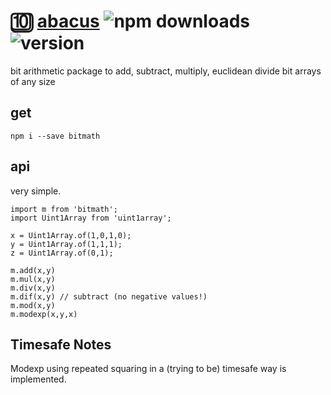 # :keycap_ten: [abacus](https://github.com/crislin2046/bitmath) ![npm downloads](https://img.shields.io/npm/dt/bitmath) ![version](https://img.shields.io/npm/v/bitmath)

bit arithmetic package to add, subtract, multiply, euclidean divide bit arrays of any size

## get

```console
npm i --save bitmath
```

## api

very simple.

```
import m from 'bitmath';
import Uint1Array from 'uint1array';

x = Uint1Array.of(1,0,1,0);
y = Uint1Array.of(1,1,1);
z = Uint1Array.of(0,1);

m.add(x,y)
m.mul(x,y)
m.div(x,y)
m.dif(x,y) // subtract (no negative values!)
m.mod(x,y)
m.modexp(x,y,x)
```


## Timesafe Notes

Modexp using repeated squaring in a (trying to be) timesafe way is implemented.
